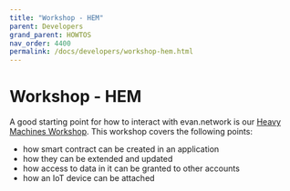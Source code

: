 ```yaml
---
title: "Workshop - HEM"
parent: Developers
grand_parent: HOWTOS
nav_order: 4400
permalink: /docs/developers/workshop-hem.html
---
```


# Workshop - HEM

A good starting point for how to interact with evan.network is our [Heavy Machines Workshop](https://github.com/evannetwork/workshop-hem/wiki). This workshop covers the following points:

- how smart contract can be created in an application
- how they can be extended and updated
- how access to data in it can be granted to other accounts
- how an IoT device can be attached
